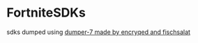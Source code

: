 # FortniteSDKs
sdks
dumped using [dumper-7 made by encryqed and fischsalat](https://github.com/Encryqed/Dumper-7)
